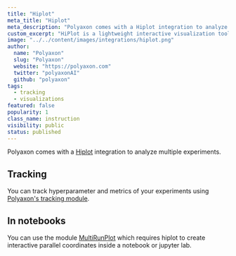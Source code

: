 ```yaml
---
title: "Hiplot"
meta_title: "Hiplot"
meta_description: "Polyaxon comes with a Hiplot integration to analyze multiple experiments."
custom_excerpt: "HiPlot is a lightweight interactive visualization tool to help AI researchers discover correlations and patterns in high-dimensional data using parallel plots and other graphical ways to represent information."
image: "../../content/images/integrations/hiplot.png"
author:
  name: "Polyaxon"
  slug: "Polyaxon"
  website: "https://polyaxon.com"
  twitter: "polyaxonAI"
  github: "polyaxon"
tags: 
  - tracking
  - visualizations
featured: false
popularity: 1
class_name: instruction
visibility: public
status: published
---
```


Polyaxon comes with a [Hiplot](https://facebookresearch.github.io/hiplot/index.html) integration to analyze multiple experiments.

## Tracking

You can track hyperparameter and metrics of your experiments using [Polyaxon's tracking module](/docs/experimentation/tracking/module).

## In notebooks

You can use the module [MultiRunPlot](/docs/experimentation/visualizations/programmatic/#hiplot) which requires hiplot to create interactive parallel coordinates inside a notebook or jupyter lab.
